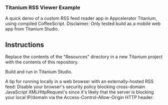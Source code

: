 ### Titanium RSS Viewer Example ###

A quick demo of a custom RSS feed reader app in Appcelerator Titanium, using compiled CoffeeScript.
Disclaimer: Only tested build as a mobile web app from Titanium Studio.

## Instructions ##

Replace the contents of the "Resources" directory in a new Titanium project with the contents of this repository.

Build and run in Titanium Studio.

A tip for running locally in a web browser with an externally-hosted RSS feed:
Disable your browser's security policy blocking cross-domain JavaScript XMLHttpRequest's since it's likely that the server is blocking your local IP/domain via the Access-Control-Allow-Origin HTTP header.


